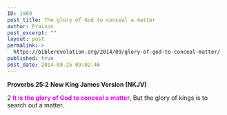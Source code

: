```yaml
---
ID: 1909
post_title: The glory of God to conceal a matter
author: Praison
post_excerpt: ""
layout: post
permalink: >
  https://biblerevelation.org/2014/09/glory-of-god-to-conceal-matter/
published: true
post_date: 2014-09-25 09:02:46
---
```

<strong>Proverbs 25:2</strong>
<strong> New King James Version (NKJV)</strong>

2 <span style="color: #ff00ff;"><strong>It is the glory of God to conceal a matter</strong></span>,
But the glory of kings is to search out a matter.